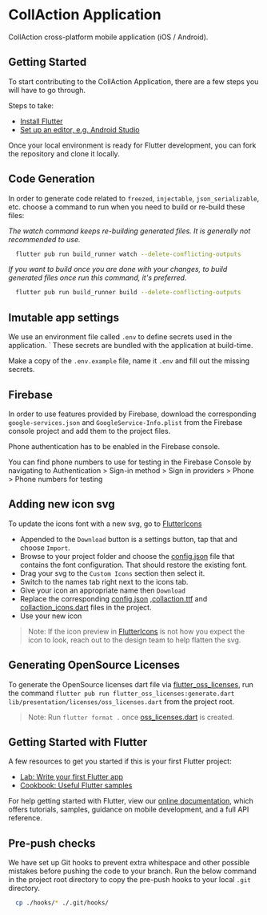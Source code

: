# CollAction Application

CollAction cross-platform mobile application (iOS / Android).

## Getting Started

To start contributing to the CollAction Application, there are a few steps you will have to go
through.

Steps to take:

- [Install Flutter](https://flutter.dev/docs/get-started/install)
- [Set up an editor, e.g. Android Studio](https://flutter.dev/docs/get-started/editor?tab=androidstudio)

Once your local environment is ready for Flutter development, you can fork the repository and clone
it locally.

## Code Generation

In order to generate code related to `freezed`, `injectable`, `json_serializable`, etc. choose a
command to run when you need to build or re-build these files:

_The watch command keeps re-building generated files. It is generally not recommended to use._

```bash
  flutter pub run build_runner watch --delete-conflicting-outputs
```

_If you want to build once you are done with your changes, to build generated files once run this
command, it's preferred._

```bash
  flutter pub run build_runner build --delete-conflicting-outputs
```

## Imutable app settings

We use an environment file called `.env` to define secrets used in the application. `
These secrets are bundled with the application at build-time.

Make a copy of the `.env.example` file, name it `.env` and fill out the missing secrets.

## Firebase

In order to use features provided by Firebase, download the corresponding `google-services.json`
and `GoogleService-Info.plist` from the Firebase console project and add them to the project files.

Phone authentication has to be enabled in the Firebase console.

You can find phone numbers to use for testing in the Firebase Console by navigating to
Authentication > Sign-in method > Sign in providers > Phone > Phone numbers for testing

## Adding new icon svg

To update the icons font with a new svg, go to [FlutterIcons](https://www.fluttericon.com/)

- Appended to the `Download` button is a settings button, tap that and choose `Import`.
- Browse to your project folder and choose the [config.json](../assets/fonts/icons/config.json) file
  that contains the font configuration. That should restore the existing font.
- Drag your svg to the `Custom Icons` section then select it.
- Switch to the names tab right next to the icons tab.
- Give your icon an appropriate name then `Download`
- Replace the corresponding [config.json](../assets/fonts/icons/config.json)
  ,[collaction.ttf](../assets/fonts/icons/collaction.ttf)
  and [collaction_icons.dart](../lib/presentation/core/collaction_icons.dart) files in the project.
- Use your new icon

> Note: If the icon preview in [FlutterIcons](https://www.fluttericon.com/) is not how you expect the icon to look, reach out to the design team to help flatten the svg.

## Generating OpenSource Licenses

To generate the OpenSource licenses dart file via [flutter_oss_licenses](https://pub.dev/packages/flutter_oss_licenses), run the command `flutter pub run flutter_oss_licenses:generate.dart lib/presentation/licenses/oss_licenses.dart` from the project root.

>Note: Run `flutter format .` once  [oss_licenses.dart](../lib/presentation/licenses/oss_licenses.dart) is created.

## Getting Started with Flutter

A few resources to get you started if this is your first Flutter project:

- [Lab: Write your first Flutter app](https://flutter.dev/docs/get-started/codelab)
- [Cookbook: Useful Flutter samples](https://flutter.dev/docs/cookbook)

For help getting started with Flutter, view our
[online documentation](https://flutter.dev/docs), which offers tutorials, samples, guidance on
mobile development, and a full API reference.

## Pre-push checks

We have set up Git hooks to prevent extra whitespace and other possible mistakes before pushing the code to your branch. Run the below command in the project root directory to copy the pre-push hooks to your local `.git` directory.
```bash
  cp ./hooks/* ./.git/hooks/
```
